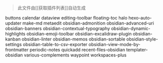 > 此文件由[[获取插件列表]]自动生成

buttons
calendar
dataview
editing-toolbar
floating-toc
halo
hexo-auto-updater
make-md
metaedit
obsidian-admonition
obsidian-advanced-uri
obsidian-banners
obsidian-contextual-typography
obsidian-dynamic-highlights
obsidian-emoji-toolbar
obsidian-excalidraw-plugin
obsidian-kanban
obsidian-linter
obsidian-memos
obsidian-sortable
obsidian-style-settings
obsidian-table-to-csv-exporter
obsidian-view-mode-by-frontmatter
periodic-notes
quickadd
recent-files-obsidian
templater-obsidian
various-complements
waypoint
workspaces-plus